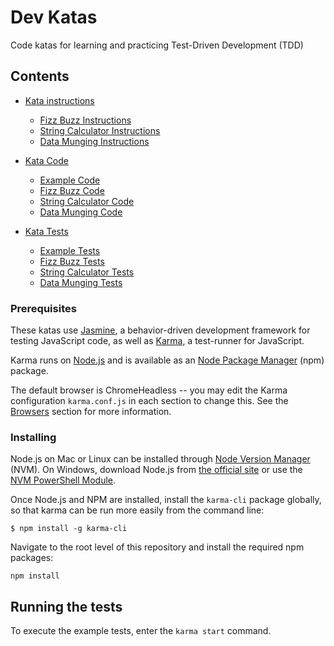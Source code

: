 # Dev Katas

Code katas for learning and practicing Test-Driven Development (TDD)

## Contents

 * [Kata instructions](./help)
   * [Fizz Buzz Instructions](./1-fizz-buzz/fizz-buzz-help.txt)
   * [String Calculator Instructions](./2-string-calc/string-calc-help.txt)
   * [Data Munging Instructions](./3-data-munge/data-munge-help.txt)


 * [Kata Code](./js)
   * [Example Code](./js/clue-module.js)
   * [Fizz Buzz Code](./js/1-fizz-buzz/fizz-buzz.js)
   * [String Calculator Code](./js/2-string-calc/string-calc.js)
   * [Data Munging Code](./js/3-data-munge/data-munge.js)


 * [Kata Tests](./test)
   * [Example Tests](./test/clue-module.test.js)
   * [Fizz Buzz Tests](./test/fizz-buzz.test.js)
   * [String Calculator Tests](./test/string-calc.test.js)
   * [Data Munging Tests](./test/data-munge.test.js)


### Prerequisites

These katas use [Jasmine](https://jasmine.github.io/), a behavior-driven development framework for testing JavaScript code, as well as [Karma](https://karma-runner.github.io/2.0/index.html), a test-runner for JavaScript.

Karma runs on [Node.js](http://nodejs.org/) and is available as an [Node Package Manager](https://npmjs.org/package/karma) (npm) package.

The default browser is ChromeHeadless -- you may edit the Karma configuration `karma.conf.js` in each section to change this. See the [Browsers](https://karma-runner.github.io/2.0/config/browsers.html) section for more information.


### Installing

Node.js on Mac or Linux can be installed through [Node Version Manager](https://github.com/creationix/nvm) (NVM). On Windows, download Node.js from [the official site](https://nodejs.org/) or use the [NVM PowerShell Module](https://www.powershellgallery.com/packages/nvm).

Once Node.js and NPM are installed, install the `karma-cli` package globally, so that karma can be run more easily from the command line:

```
$ npm install -g karma-cli
```

Navigate to the root level of this repository and install the required npm packages:

```
npm install
```

## Running the tests

To execute the example tests, enter the `karma start` command.
